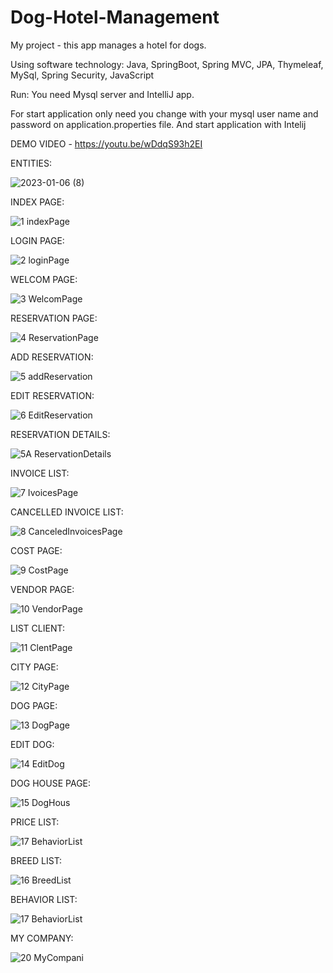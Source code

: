 # Dog-Hotel-Management
My project  -  this app manages a hotel for dogs.

Using software technology: Java, SpringBoot, Spring MVC, JPA, Thymeleaf, MySql, Spring Security, JavaScript



Run:
You need Mysql server and IntelliJ app.

For start application only need you change with your 
mysql user name and password on application.properties file. And start application with Intelij

DEMO VIDEO - https://youtu.be/wDdqS93h2EI

ENTITIES:


![2023-01-06 (8)](https://user-images.githubusercontent.com/29566751/211055182-f208daac-244f-412d-bfb5-64e945d4a66b.png)

INDEX PAGE:

![1 indexPage](https://user-images.githubusercontent.com/29566751/211553216-4dc70dd0-ada4-4098-a3ea-5e57b705ecbc.png)


LOGIN PAGE:

![2 loginPage](https://user-images.githubusercontent.com/29566751/211553290-e6486964-d822-4ca8-bc7c-2a32373bc57b.png)


WELCOM PAGE:

![3 WelcomPage](https://user-images.githubusercontent.com/29566751/211553703-49124dd4-7a45-46b2-95a3-982b4d32e7c3.png)


RESERVATION PAGE:

![4 ReservationPage](https://user-images.githubusercontent.com/29566751/211553827-51342fc4-57bc-4f79-a998-2b7b80ec82d0.png)

ADD RESERVATION:

![5 addReservation](https://user-images.githubusercontent.com/29566751/211553873-f282872f-ecd7-437c-bfeb-71a6f8b504e2.png)

EDIT RESERVATION:

![6 EditReservation](https://user-images.githubusercontent.com/29566751/211553934-8b39867d-7df3-4d0c-b298-530089bed402.png)


RESERVATION DETAILS:

![5A ReservationDetails](https://user-images.githubusercontent.com/29566751/211554038-4cb3ca31-afcb-4f1c-b138-6f8d2f762777.png)


INVOICE LIST:

![7 IvoicesPage](https://user-images.githubusercontent.com/29566751/211554119-a019a784-47b1-452e-879a-ccc74e30d79b.png)

CANCELLED INVOICE LIST:

![8 CanceledInvoicesPage](https://user-images.githubusercontent.com/29566751/211554266-c642524a-d990-41de-b8bb-03cdfb79c843.png)

COST PAGE:

![9 CostPage](https://user-images.githubusercontent.com/29566751/211554332-6367595f-a801-45c1-9b25-d07e1549952b.png)


VENDOR PAGE:


![10 VendorPage](https://user-images.githubusercontent.com/29566751/211554399-d9ce0f6e-13f0-460f-b62f-3bc3d51ed43d.png)

LIST CLIENT:

![11 ClentPage](https://user-images.githubusercontent.com/29566751/211554430-0151407c-f860-41df-94d5-33316bc8498d.png)


CITY PAGE:

![12 CityPage](https://user-images.githubusercontent.com/29566751/211554584-33ab2eb2-3392-4305-9dda-02c5304ce8aa.png)

DOG PAGE:

![13 DogPage](https://user-images.githubusercontent.com/29566751/211554793-e9ae4752-c360-4d7d-bfa6-0d06de7f4661.png)

EDIT DOG:

![14 EditDog](https://user-images.githubusercontent.com/29566751/211554972-2d0d18fa-15fb-426f-979c-e2d8ac90eca5.png)


DOG HOUSE PAGE:

![15 DogHous](https://user-images.githubusercontent.com/29566751/211555176-431b5cde-db78-41d8-89ef-03614dd286b0.png)


PRICE LIST:

![17 BehaviorList](https://user-images.githubusercontent.com/29566751/211555443-bc7bedb3-46c0-4cec-888b-2f8d4d01c109.png)

BREED LIST:

![16 BreedList](https://user-images.githubusercontent.com/29566751/211555335-c4d9fdf0-e3cd-4c32-b3f1-c3cee6349535.png)


BEHAVIOR LIST:

![17 BehaviorList](https://user-images.githubusercontent.com/29566751/211555377-a6829631-6b23-4467-b15f-df7aec50d726.png)


MY COMPANY:

![20 MyCompani](https://user-images.githubusercontent.com/29566751/211555608-421d7b8e-c553-4364-8f6d-6c6d95be76f5.png)


